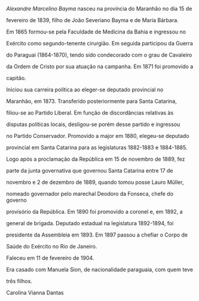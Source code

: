 

*Alexandre Marcelino Bayma* nasceu na província do Maranhão no dia 15 de

fevereiro de 1839, filho de João Severiano Bayma e de Maria Bárbara.



Em 1865 formou-se pela Faculdade de Medicina da Bahia e ingressou no

Exército como segundo-tenente cirurgião. Em seguida participou da Guerra

do Paraguai (1864-1870), tendo sido condecorado com o grau de Cavaleiro

da Ordem de Cristo por sua atuação na campanha. Em 1871 foi promovido a

capitão.



Iniciou sua carreira política ao eleger-se deputado provincial no

Maranhão, em 1873. Transferido posteriormente para Santa Catarina,

filiou-se ao Partido Liberal. Em função de discordâncias relativas às

disputas políticas locais, desligou-se porém desse partido e ingressou

no Partido Conservador. Promovido a major em 1880, elegeu-se deputado

provincial em Santa Catarina para as legislaturas 1882-1883 e 1884-1885.



Logo após a proclamação da República em 15 de novembro de 1889, fez

parte da junta governativa que governou Santa Catarina entre 17 de

novembro e 2 de dezembro de 1889, quando tomou posse Lauro Müller,

nomeado governador pelo marechal Deodoro da Fonseca, chefe do governo

provisório da República. Em 1890 foi promovido a coronel e, em 1892, a

general de brigada. Deputado estadual na legislatura 1892-1894, foi

presidente da Assembleia em 1893. Em 1897 passou a chefiar o Corpo de

Saúde do Exército no Rio de Janeiro.



Faleceu em 11 de fevereiro de 1904.



Era casado com Manuela Sion, de nacionalidade paraguaia, com quem teve

três filhos.



Carolina Vianna Dantas



